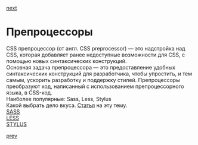 <a href="06.md">next</a>

<h1>Препроцессоры</h1>

<div>
CSS препроцессор (от англ. CSS preprocessor) — это надстройка над CSS, которая добавляет ранее недоступные возможности для CSS,
с помощью новых синтаксических конструкций.
</div>

<div>
Основная задача препроцессора — это предоставление удобных синтаксических конструкций для разработчика,
чтобы упростить, и тем самым, ускорить разработку и поддержку стилей. Препроцессоры преобразуют код, написанный с использованием препроцессорного языка, в CSS-код.
</div>

<div>
Наиболее популярные: Sass, Less, Stylus<br/>
Какой выбрать дело вкуса. <a href="https://habrahabr.ru/post/144309/">Статья</a> на эту тему.
</div>

<div>
<a href="http://sass-lang.com/">SASS</a><br/>
<a href="http://lesscss.org/">LESS</a><br/>
<a href="http://stylus-lang.com/">STYLUS</a>
</div>

<a href="04.md">prev</a>
